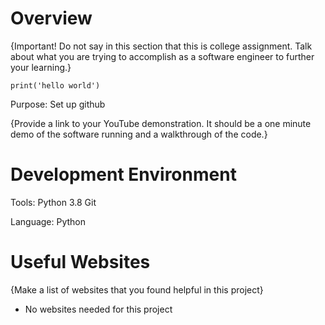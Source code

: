 # Overview

{Important!  Do not say in this section that this is college assignment.  Talk about what you are trying to accomplish as a software engineer to further your learning.}

`print('hello world')`

Purpose: Set up github

{Provide a link to your YouTube demonstration.  It should be a one minute demo of the software running and a walkthrough of the code.}

[Software Demo Video]: https://youtu.be/gFlJE7lgDe8 

# Development Environment

Tools:
Python 3.8
Git

Language:
Python

# Useful Websites

{Make a list of websites that you found helpful in this project}
* No websites needed for this project